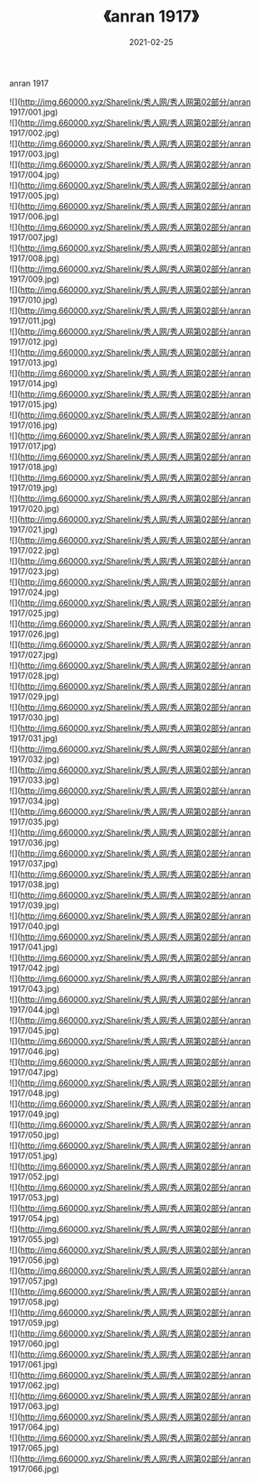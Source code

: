 ﻿---
layout: post
title:  《anran 1917》
date:   2021-02-25
img: http://img.660000.xyz/Sharelink/秀人网/秀人网第02部分/anran 1917/000.jpg
categories: [美女, 清纯, 唯美]
---

anran 1917

  ![](http://img.660000.xyz/Sharelink/秀人网/秀人网第02部分/anran 1917/001.jpg) <br> ![](http://img.660000.xyz/Sharelink/秀人网/秀人网第02部分/anran 1917/002.jpg) <br> ![](http://img.660000.xyz/Sharelink/秀人网/秀人网第02部分/anran 1917/003.jpg) <br> ![](http://img.660000.xyz/Sharelink/秀人网/秀人网第02部分/anran 1917/004.jpg) <br> ![](http://img.660000.xyz/Sharelink/秀人网/秀人网第02部分/anran 1917/005.jpg) <br> ![](http://img.660000.xyz/Sharelink/秀人网/秀人网第02部分/anran 1917/006.jpg) <br> ![](http://img.660000.xyz/Sharelink/秀人网/秀人网第02部分/anran 1917/007.jpg) <br> ![](http://img.660000.xyz/Sharelink/秀人网/秀人网第02部分/anran 1917/008.jpg) <br> ![](http://img.660000.xyz/Sharelink/秀人网/秀人网第02部分/anran 1917/009.jpg) <br> ![](http://img.660000.xyz/Sharelink/秀人网/秀人网第02部分/anran 1917/010.jpg) <br> ![](http://img.660000.xyz/Sharelink/秀人网/秀人网第02部分/anran 1917/011.jpg) <br> ![](http://img.660000.xyz/Sharelink/秀人网/秀人网第02部分/anran 1917/012.jpg) <br> ![](http://img.660000.xyz/Sharelink/秀人网/秀人网第02部分/anran 1917/013.jpg) <br> ![](http://img.660000.xyz/Sharelink/秀人网/秀人网第02部分/anran 1917/014.jpg) <br> ![](http://img.660000.xyz/Sharelink/秀人网/秀人网第02部分/anran 1917/015.jpg) <br> ![](http://img.660000.xyz/Sharelink/秀人网/秀人网第02部分/anran 1917/016.jpg) <br> ![](http://img.660000.xyz/Sharelink/秀人网/秀人网第02部分/anran 1917/017.jpg) <br> ![](http://img.660000.xyz/Sharelink/秀人网/秀人网第02部分/anran 1917/018.jpg) <br> ![](http://img.660000.xyz/Sharelink/秀人网/秀人网第02部分/anran 1917/019.jpg) <br> ![](http://img.660000.xyz/Sharelink/秀人网/秀人网第02部分/anran 1917/020.jpg) <br> ![](http://img.660000.xyz/Sharelink/秀人网/秀人网第02部分/anran 1917/021.jpg) <br> ![](http://img.660000.xyz/Sharelink/秀人网/秀人网第02部分/anran 1917/022.jpg) <br> ![](http://img.660000.xyz/Sharelink/秀人网/秀人网第02部分/anran 1917/023.jpg) <br> ![](http://img.660000.xyz/Sharelink/秀人网/秀人网第02部分/anran 1917/024.jpg) <br> ![](http://img.660000.xyz/Sharelink/秀人网/秀人网第02部分/anran 1917/025.jpg) <br> ![](http://img.660000.xyz/Sharelink/秀人网/秀人网第02部分/anran 1917/026.jpg) <br> ![](http://img.660000.xyz/Sharelink/秀人网/秀人网第02部分/anran 1917/027.jpg) <br> ![](http://img.660000.xyz/Sharelink/秀人网/秀人网第02部分/anran 1917/028.jpg) <br> ![](http://img.660000.xyz/Sharelink/秀人网/秀人网第02部分/anran 1917/029.jpg) <br> ![](http://img.660000.xyz/Sharelink/秀人网/秀人网第02部分/anran 1917/030.jpg) <br> ![](http://img.660000.xyz/Sharelink/秀人网/秀人网第02部分/anran 1917/031.jpg) <br> ![](http://img.660000.xyz/Sharelink/秀人网/秀人网第02部分/anran 1917/032.jpg) <br> ![](http://img.660000.xyz/Sharelink/秀人网/秀人网第02部分/anran 1917/033.jpg) <br> ![](http://img.660000.xyz/Sharelink/秀人网/秀人网第02部分/anran 1917/034.jpg) <br> ![](http://img.660000.xyz/Sharelink/秀人网/秀人网第02部分/anran 1917/035.jpg) <br> ![](http://img.660000.xyz/Sharelink/秀人网/秀人网第02部分/anran 1917/036.jpg) <br> ![](http://img.660000.xyz/Sharelink/秀人网/秀人网第02部分/anran 1917/037.jpg) <br> ![](http://img.660000.xyz/Sharelink/秀人网/秀人网第02部分/anran 1917/038.jpg) <br> ![](http://img.660000.xyz/Sharelink/秀人网/秀人网第02部分/anran 1917/039.jpg) <br> ![](http://img.660000.xyz/Sharelink/秀人网/秀人网第02部分/anran 1917/040.jpg) <br> ![](http://img.660000.xyz/Sharelink/秀人网/秀人网第02部分/anran 1917/041.jpg) <br> ![](http://img.660000.xyz/Sharelink/秀人网/秀人网第02部分/anran 1917/042.jpg) <br> ![](http://img.660000.xyz/Sharelink/秀人网/秀人网第02部分/anran 1917/043.jpg) <br> ![](http://img.660000.xyz/Sharelink/秀人网/秀人网第02部分/anran 1917/044.jpg) <br> ![](http://img.660000.xyz/Sharelink/秀人网/秀人网第02部分/anran 1917/045.jpg) <br> ![](http://img.660000.xyz/Sharelink/秀人网/秀人网第02部分/anran 1917/046.jpg) <br> ![](http://img.660000.xyz/Sharelink/秀人网/秀人网第02部分/anran 1917/047.jpg) <br> ![](http://img.660000.xyz/Sharelink/秀人网/秀人网第02部分/anran 1917/048.jpg) <br> ![](http://img.660000.xyz/Sharelink/秀人网/秀人网第02部分/anran 1917/049.jpg) <br> ![](http://img.660000.xyz/Sharelink/秀人网/秀人网第02部分/anran 1917/050.jpg) <br> ![](http://img.660000.xyz/Sharelink/秀人网/秀人网第02部分/anran 1917/051.jpg) <br> ![](http://img.660000.xyz/Sharelink/秀人网/秀人网第02部分/anran 1917/052.jpg) <br> ![](http://img.660000.xyz/Sharelink/秀人网/秀人网第02部分/anran 1917/053.jpg) <br> ![](http://img.660000.xyz/Sharelink/秀人网/秀人网第02部分/anran 1917/054.jpg) <br> ![](http://img.660000.xyz/Sharelink/秀人网/秀人网第02部分/anran 1917/055.jpg) <br> ![](http://img.660000.xyz/Sharelink/秀人网/秀人网第02部分/anran 1917/056.jpg) <br> ![](http://img.660000.xyz/Sharelink/秀人网/秀人网第02部分/anran 1917/057.jpg) <br> ![](http://img.660000.xyz/Sharelink/秀人网/秀人网第02部分/anran 1917/058.jpg) <br> ![](http://img.660000.xyz/Sharelink/秀人网/秀人网第02部分/anran 1917/059.jpg) <br> ![](http://img.660000.xyz/Sharelink/秀人网/秀人网第02部分/anran 1917/060.jpg) <br> ![](http://img.660000.xyz/Sharelink/秀人网/秀人网第02部分/anran 1917/061.jpg) <br> ![](http://img.660000.xyz/Sharelink/秀人网/秀人网第02部分/anran 1917/062.jpg) <br> ![](http://img.660000.xyz/Sharelink/秀人网/秀人网第02部分/anran 1917/063.jpg) <br> ![](http://img.660000.xyz/Sharelink/秀人网/秀人网第02部分/anran 1917/064.jpg) <br> ![](http://img.660000.xyz/Sharelink/秀人网/秀人网第02部分/anran 1917/065.jpg) <br> ![](http://img.660000.xyz/Sharelink/秀人网/秀人网第02部分/anran 1917/066.jpg) <br>